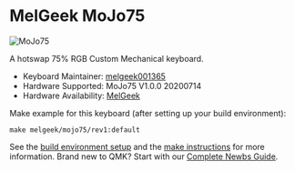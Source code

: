 # MelGeek MoJo75

![MoJo75](https://cdn.shopifycdn.net/s/files/1/0078/2863/5712/products/ebaa863e3c4a44abd01bd8745190623c_58201a9c-615d-43cb-a611-114bf82d504e_1024x1024@2x.jpg?v=1600672917)

A hotswap 75% RGB Custom Mechanical keyboard.

* Keyboard Maintainer: [melgeek001365](https://github.com/melgeek001365)
* Hardware Supported: MoJo75 V1.0.0 20200714
* Hardware Availability: [MelGeek](https://www.melgeek.com/)

Make example for this keyboard (after setting up your build environment):

    make melgeek/mojo75/rev1:default


See the [build environment setup](https://docs.qmk.fm/#/getting_started_build_tools) and the [make instructions](https://docs.qmk.fm/#/getting_started_make_guide) for more information. Brand new to QMK? Start with our [Complete Newbs Guide](https://docs.qmk.fm/#/newbs).
